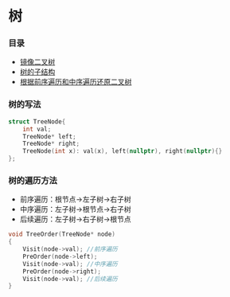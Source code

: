 # 树

### 目录

* [镜像二叉树](jing-xiang-er-cha-shu.md)
* [树的子结构](shu-de-zi-jie-gou.md)
* [根据前序遍历和中序遍历还原二叉树](gen-ju-qian-xu-bian-li-he-zhong-xu-bian-li-hai-yuan-er-cha-shu.md)

### 树的写法

```cpp
struct TreeNode{
    int val;
    TreeNode* left;
    TreeNode* right;
    TreeNode(int x): val(x), left(nullptr), right(nullptr){}
};
```

### 树的遍历方法

* 前序遍历：根节点-&gt;左子树-&gt;右子树
* 中序遍历：左子树-&gt;根节点-&gt;右子树
* 后续遍历：左子树-&gt;右子树-&gt;根节点

```cpp
void TreeOrder(TreeNode* node)
{
    Visit(node->val); //前序遍历
    PreOrder(node->left);
    Visit(node->val); //中序遍历
    PreOrder(node->right);
    Visit(node->val); //后续遍历
}
```

